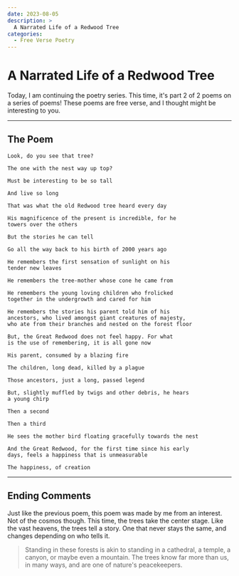 ```yaml
---
date: 2023-08-05
description: >
  A Narrated Life of a Redwood Tree 
categories:
  - Free Verse Poetry
---
```


# A Narrated Life of a Redwood Tree

Today, I am continuing the poetry series. This time, it's part 2 of 2 poems on a series of poems! These poems are free verse, and I thought might be interesting to you.


<!-- more -->

---

## The Poem

```
Look, do you see that tree?

The one with the nest way up top?

Must be interesting to be so tall

And live so long

That was what the old Redwood tree heard every day 

His magnificence of the present is incredible, for he
towers over the others

But the stories he can tell

Go all the way back to his birth of 2000 years ago

He remembers the first sensation of sunlight on his 
tender new leaves 

He remembers the tree-mother whose cone he came from

He remembers the young loving children who frolicked 
together in the undergrowth and cared for him

He remembers the stories his parent told him of his 
ancestors, who lived amongst giant creatures of majesty, 
who ate from their branches and nested on the forest floor

But, the Great Redwood does not feel happy. For what 
is the use of remembering, it is all gone now

His parent, consumed by a blazing fire

The children, long dead, killed by a plague

Those ancestors, just a long, passed legend

But, slightly muffled by twigs and other debris, he hears 
a young chirp

Then a second

Then a third

He sees the mother bird floating gracefully towards the nest

And the Great Redwood, for the first time since his early 
days, feels a happiness that is unmeasurable

The happiness, of creation
```

---
## Ending Comments

Just like the previous poem, this poem was made by me from an interest. Not of the cosmos though. This time, the trees take the center stage. Like the vast heavens, the trees tell a story. One that never stays the same, and changes depending on who tells it. 

> Standing in these forests is akin to standing in a cathedral, a temple, a canyon, or maybe even a mountain. The trees know far more than us, in many ways, and are one of nature's peacekeepers. 